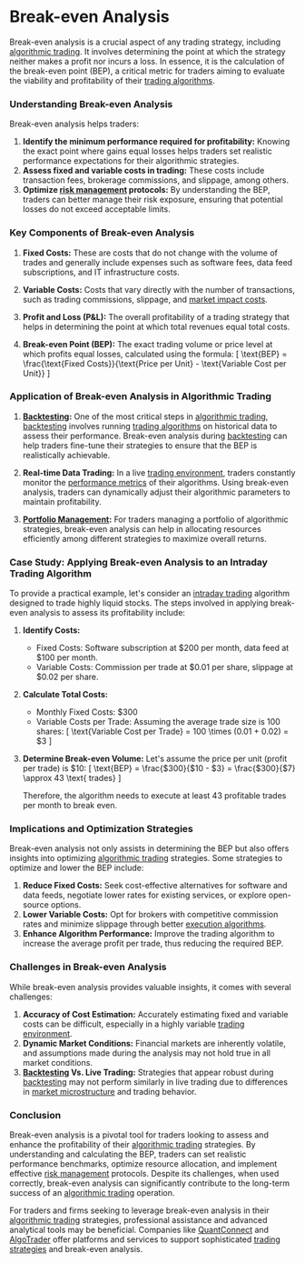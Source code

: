# Break-even Analysis

Break-even analysis is a crucial aspect of any trading strategy, including [algorithmic trading](../a/algorithmic_trading.md). It involves determining the point at which the strategy neither makes a profit nor incurs a loss. In essence, it is the calculation of the break-even point (BEP), a critical metric for traders aiming to evaluate the viability and profitability of their [trading algorithms](../t/trading_algorithms.md).

### Understanding Break-even Analysis

Break-even analysis helps traders:

1. **Identify the minimum performance required for profitability:** Knowing the exact point where gains equal losses helps traders set realistic performance expectations for their algorithmic strategies.
2. **Assess fixed and variable costs in trading:** These costs include transaction fees, brokerage commissions, and slippage, among others.
3. **Optimize [risk management](../r/risk_management.md) protocols:** By understanding the BEP, traders can better manage their risk exposure, ensuring that potential losses do not exceed acceptable limits.

### Key Components of Break-even Analysis

1. **Fixed Costs:** These are costs that do not change with the volume of trades and generally include expenses such as software fees, data feed subscriptions, and IT infrastructure costs.

2. **Variable Costs:** Costs that vary directly with the number of transactions, such as trading commissions, slippage, and [market impact costs](../m/market_impact_costs.md).

3. **Profit and Loss (P&L):** The overall profitability of a trading strategy that helps in determining the point at which total revenues equal total costs.

4. **Break-even Point (BEP):** The exact trading volume or price level at which profits equal losses, calculated using the formula:
   \[
   \text{BEP} = \frac{\text{Fixed Costs}}{\text{Price per Unit} - \text{Variable Cost per Unit}}
   \]

### Application of Break-even Analysis in Algorithmic Trading

1. **[Backtesting](../b/backtesting.md):** One of the most critical steps in [algorithmic trading](../a/algorithmic_trading.md), [backtesting](../b/backtesting.md) involves running [trading algorithms](../t/trading_algorithms.md) on historical data to assess their performance. Break-even analysis during [backtesting](../b/backtesting.md) can help traders fine-tune their strategies to ensure that the BEP is realistically achievable.

2. **Real-time Data Trading:** In a live [trading environment](../t/trading_environment.md), traders constantly monitor the [performance metrics](../p/performance_metrics.md) of their algorithms. Using break-even analysis, traders can dynamically adjust their algorithmic parameters to maintain profitability.

3. **[Portfolio Management](../p/portfolio_management.md):** For traders managing a portfolio of algorithmic strategies, break-even analysis can help in allocating resources efficiently among different strategies to maximize overall returns.

### Case Study: Applying Break-even Analysis to an Intraday Trading Algorithm

To provide a practical example, let's consider an [intraday trading](../i/intraday_trading.md) algorithm designed to trade highly liquid stocks. The steps involved in applying break-even analysis to assess its profitability include:

1. **Identify Costs:**
   - Fixed Costs: Software subscription at $200 per month, data feed at $100 per month.
   - Variable Costs: Commission per trade at $0.01 per share, slippage at $0.02 per share.

2. **Calculate Total Costs:**
   - Monthly Fixed Costs: $300
   - Variable Costs per Trade: Assuming the average trade size is 100 shares:
     \[
     \text{Variable Cost per Trade} = 100 \times (0.01 + 0.02) = \$3
     \]

3. **Determine Break-even Volume:**
   Let's assume the price per unit (profit per trade) is $10:
   \[
   \text{BEP} = \frac{\$300}{\$10 - \$3} = \frac{\$300}{\$7} \approx 43 \text{ trades}
   \]

   Therefore, the algorithm needs to execute at least 43 profitable trades per month to break even.

### Implications and Optimization Strategies

Break-even analysis not only assists in determining the BEP but also offers insights into optimizing [algorithmic trading](../a/algorithmic_trading.md) strategies. Some strategies to optimize and lower the BEP include:

1. **Reduce Fixed Costs:** Seek cost-effective alternatives for software and data feeds, negotiate lower rates for existing services, or explore open-source options.
2. **Lower Variable Costs:** Opt for brokers with competitive commission rates and minimize slippage through better [execution algorithms](../e/execution_algorithms.md).
3. **Enhance Algorithm Performance:** Improve the trading algorithm to increase the average profit per trade, thus reducing the required BEP.

### Challenges in Break-even Analysis

While break-even analysis provides valuable insights, it comes with several challenges:

1. **Accuracy of Cost Estimation:** Accurately estimating fixed and variable costs can be difficult, especially in a highly variable [trading environment](../t/trading_environment.md).
2. **Dynamic Market Conditions:** Financial markets are inherently volatile, and assumptions made during the analysis may not hold true in all market conditions.
3. **[Backtesting](../b/backtesting.md) Vs. Live Trading:** Strategies that appear robust during [backtesting](../b/backtesting.md) may not perform similarly in live trading due to differences in [market microstructure](../m/market_microstructure.md) and trading behavior.

### Conclusion

Break-even analysis is a pivotal tool for traders looking to assess and enhance the profitability of their [algorithmic trading](../a/algorithmic_trading.md) strategies. By understanding and calculating the BEP, traders can set realistic performance benchmarks, optimize resource allocation, and implement effective [risk management](../r/risk_management.md) protocols. Despite its challenges, when used correctly, break-even analysis can significantly contribute to the long-term success of an [algorithmic trading](../a/algorithmic_trading.md) operation.

For traders and firms seeking to leverage break-even analysis in their [algorithmic trading](../a/algorithmic_trading.md) strategies, professional assistance and advanced analytical tools may be beneficial. Companies like [QuantConnect](https://www.quantconnect.com/) and [AlgoTrader](https://www.algotrader.com/) offer platforms and services to support sophisticated [trading strategies](../t/trading_strategies.md) and break-even analysis.
